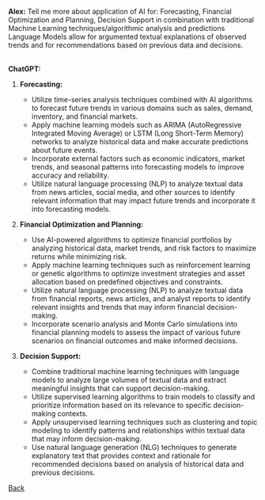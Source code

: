 <b>Alex:</b> Tell me more about application of AI for: Forecasting, Financial Optimization and Planning, Decision Support in combination with traditional Machine Learning techniques/algorithmic analysis and predictions Language Models allow for argumented textual explanations of observed trends and for recommendations based on previous data and decisions.

<br><b>ChatGPT:</b><br>
1. **Forecasting:**
   - Utilize time-series analysis techniques combined with AI algorithms to forecast future trends in various domains such as sales, demand, inventory, and financial markets.
   - Apply machine learning models such as ARIMA (AutoRegressive Integrated Moving Average) or LSTM (Long Short-Term Memory) networks to analyze historical data and make accurate predictions about future events.
   - Incorporate external factors such as economic indicators, market trends, and seasonal patterns into forecasting models to improve accuracy and reliability.
   - Utilize natural language processing (NLP) to analyze textual data from news articles, social media, and other sources to identify relevant information that may impact future trends and incorporate it into forecasting models.

2. **Financial Optimization and Planning:**
   - Use AI-powered algorithms to optimize financial portfolios by analyzing historical data, market trends, and risk factors to maximize returns while minimizing risk.
   - Apply machine learning techniques such as reinforcement learning or genetic algorithms to optimize investment strategies and asset allocation based on predefined objectives and constraints.
   - Utilize natural language processing (NLP) to analyze textual data from financial reports, news articles, and analyst reports to identify relevant insights and trends that may inform financial decision-making.
   - Incorporate scenario analysis and Monte Carlo simulations into financial planning models to assess the impact of various future scenarios on financial outcomes and make informed decisions.

3. **Decision Support:**
   - Combine traditional machine learning techniques with language models to analyze large volumes of textual data and extract meaningful insights that can support decision-making.
   - Utilize supervised learning algorithms to train models to classify and prioritize information based on its relevance to specific decision-making contexts.
   - Apply unsupervised learning techniques such as clustering and topic modeling to identify patterns and relationships within textual data that may inform decision-making.
   - Use natural language generation (NLG) techniques to generate explanatory text that provides context and rationale for recommended decisions based on analysis of historical data and previous decisions.

[Back](https://github.com/ai-dialogue-facilitator/how-can-ai-help-business/tree/main/chatgpt)
